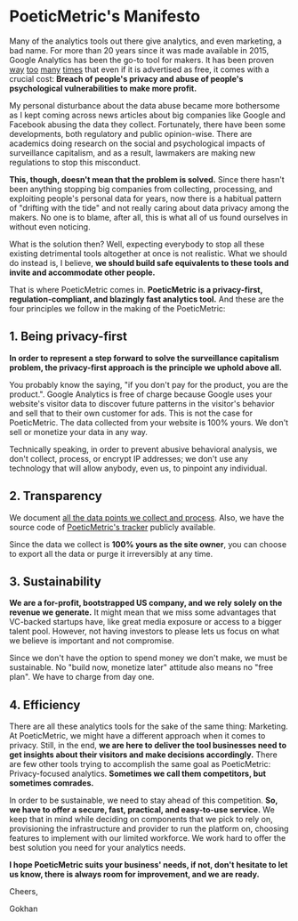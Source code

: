 # PoeticMetric's Manifesto

Many of the analytics tools out there give analytics, and even marketing, a bad name. For more than 20 years since it was made available in 2015, Google Analytics has been the go-to tool for makers. It has been proven [way](https://www.nytimes.com/2019/09/04/technology/google-youtube-fine-ftc.html)  [too](https://www.bbc.com/news/technology-46944696)  [many](https://www.nytimes.com/2019/01/21/technology/google-europe-gdpr-fine.html)  [times](https://digitalguardian.com/blog/google-fined-57m-data-protection-watchdog-over-gdpr-violations) that even if it is advertised as free, it comes with a crucial cost: **Breach of people's privacy and abuse of people's psychological vulnerabilities to make more profit.**

My personal disturbance about the data abuse became more bothersome as I kept coming across news articles about big companies like Google and Facebook abusing the data they collect. Fortunately, there have been some developments, both regulatory and public opinion-wise. There are academics doing research on the social and psychological impacts of surveillance capitalism, and as a result, lawmakers are making new regulations to stop this misconduct.

**This, though, doesn't mean that the problem is solved.** Since there hasn't been anything stopping big companies from collecting, processing, and exploiting people's personal data for years, now there is a habitual pattern of "drifting with the tide" and not really caring about data privacy among the makers. No one is to blame, after all, this is what all of us found ourselves in without even noticing.

What is the solution then? Well, expecting everybody to stop all these existing detrimental tools altogether at once is not realistic. What we should do instead is, I believe, **we should build safe equivalents to these tools and invite and accommodate other people.**

That is where PoeticMetric comes in. **PoeticMetric is a privacy-first, regulation-compliant, and blazingly fast analytics tool.** And these are the four principles we follow in the making of the PoeticMetric:

## 1. Being privacy-first

**In order to represent a step forward to solve the surveillance capitalism problem, the privacy-first approach is the principle we uphold above all.**

You probably know the saying, "if you don't pay for the product, you are the product.". Google Analytics is free of charge because Google uses your website's visitor data to discover future patterns in the visitor's behavior and sell that to their own customer for ads. This is not the case for PoeticMetric. The data collected from your website is 100% yours. We don't sell or monetize your data in any way.

Technically speaking, in order to prevent abusive behavioral analysis, we don't collect, process, or encrypt IP addresses; we don't use any technology that will allow anybody, even us, to pinpoint any individual.

## 2. Transparency

We document [all the data points we collect and process](/docs/what-we-collect). Also, we have the source code of [PoeticMetric's tracker](https://github.com/poeticmetric/poeticmetric-companion) publicly available.

Since the data we collect is **100% yours as the site owner**, you can choose to export all the data or purge it irreversibly at any time.

## 3. Sustainability

**We are a for-profit, bootstrapped US company, and we rely solely on the revenue we generate.** It might mean that we miss some advantages that VC-backed startups have, like great media exposure or access to a bigger talent pool. However, not having investors to please lets us focus on what we believe is important and not compromise.

Since we don't have the option to spend money we don't make, we must be sustainable. No "build now, monetize later" attitude also means no "free plan". We have to charge from day one.

## 4. Efficiency

There are all these analytics tools for the sake of the same thing: Marketing. At PoeticMetric, we might have a different approach when it comes to privacy. Still, in the end, **we are here to deliver the tool businesses need to get insights about their visitors and make decisions accordingly.** There are few other tools trying to accomplish the same goal as PoeticMetric: Privacy-focused analytics. **Sometimes we call them competitors, but sometimes comrades.**

In order to be sustainable, we need to stay ahead of this competition. **So, we have to offer a secure, fast, practical, and easy-to-use service.** We keep that in mind while deciding on components that we pick to rely on, provisioning the infrastructure and provider to run the platform on, choosing features to implement with our limited workforce. We work hard to offer the best solution you need for your analytics needs.

**I hope PoeticMetric suits your business' needs, if not, don't hesitate to let us know, there is always room for improvement, and we are ready.**

Cheers,

Gokhan
